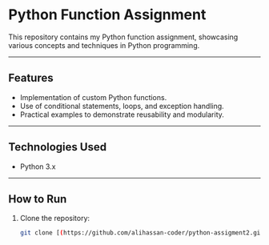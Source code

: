 # Python Function Assignment  

This repository contains my Python function assignment, showcasing various concepts and techniques in Python programming.  

---

## Features  
- Implementation of custom Python functions.  
- Use of conditional statements, loops, and exception handling.  
- Practical examples to demonstrate reusability and modularity.  

---

## Technologies Used  
- Python 3.x  

---

## How to Run  
1. Clone the repository:  
   ```bash
   git clone [(https://github.com/alihassan-coder/python-assigment2.git)]
